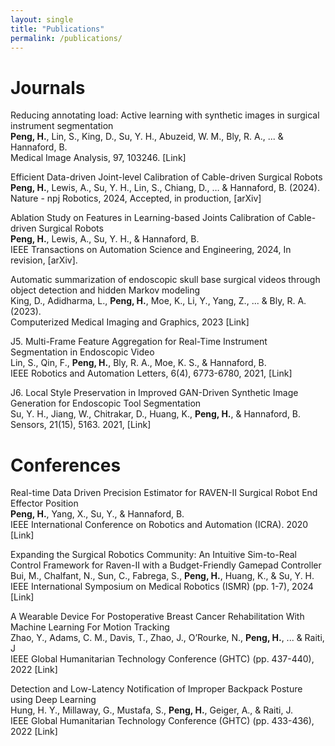 ```yaml
---
layout: single
title: "Publications"
permalink: /publications/
---
```


# Journals

Reducing annotating load: Active learning with synthetic images in surgical instrument segmentation  
  **Peng, H.**, Lin, S., King, D., Su, Y. H., Abuzeid, W. M., Bly, R. A., ... & Hannaford, B.   
  Medical Image Analysis, 97, 103246. [Link]  

Efficient Data-driven Joint-level Calibration of Cable-driven Surgical Robots  
  **Peng, H.**, Lewis, A., Su, Y. H., Lin, S., Chiang, D., … & Hannaford, B. (2024).   
  Nature - npj Robotics, 2024, Accepted, in production, [arXiv]  

Ablation Study on Features in Learning-based Joints Calibration of Cable-driven Surgical Robots  
  **Peng, H.**, Lewis, A., Su, Y. H., & Hannaford, B.   
  IEEE Transactions on Automation Science and Engineering, 2024, In revision, [arXiv].  

Automatic summarization of endoscopic skull base surgical videos through object detection and hidden Markov modeling  
  King, D., Adidharma, L., **Peng, H.**, Moe, K., Li, Y., Yang, Z., ... & Bly, R. A. (2023).   
  Computerized Medical Imaging and Graphics, 2023 [Link]  

J5. Multi-Frame Feature Aggregation for Real-Time Instrument Segmentation in Endoscopic Video  
  Lin, S., Qin, F., **Peng, H.**, Bly, R. A., Moe, K. S., & Hannaford, B.   
  IEEE Robotics and Automation Letters, 6(4), 6773-6780, 2021, [Link]  

J6. Local Style Preservation in Improved GAN-Driven Synthetic Image Generation for Endoscopic Tool Segmentation  
  Su, Y. H., Jiang, W., Chitrakar, D., Huang, K., **Peng, H.**, & Hannaford, B.   
  Sensors, 21(15), 5163. 2021, [Link]  

# Conferences

Real-time Data Driven Precision Estimator for RAVEN-II Surgical Robot End Effector Position  
  **Peng, H.**, Yang, X., Su, Y., & Hannaford, B.   
  IEEE International Conference on Robotics and Automation (ICRA). 2020 [Link]   

Expanding the Surgical Robotics Community: An Intuitive Sim-to-Real Control Framework for Raven-II with a Budget-Friendly Gamepad Controller  
  Bui, M., Chalfant, N., Sun, C., Fabrega, S., **Peng, H.**, Huang, K., & Su, Y. H.   
  IEEE International Symposium on Medical Robotics (ISMR) (pp. 1-7), 2024 [Link]  

A Wearable Device For Postoperative Breast Cancer Rehabilitation With Machine Learning For Motion Tracking  
  Zhao, Y., Adams, C. M., Davis, T., Zhao, J., O’Rourke, N., **Peng, H.**, ... & Raiti, J   
  IEEE Global Humanitarian Technology Conference (GHTC) (pp. 437-440), 2022 [Link]  

Detection and Low-Latency Notification of Improper Backpack Posture using Deep Learning  
  Hung, H. Y., Millaway, G., Mustafa, S., **Peng, H.**, Geiger, A., & Raiti, J.  
  IEEE Global Humanitarian Technology Conference (GHTC) (pp. 433-436), 2022 [Link]  
